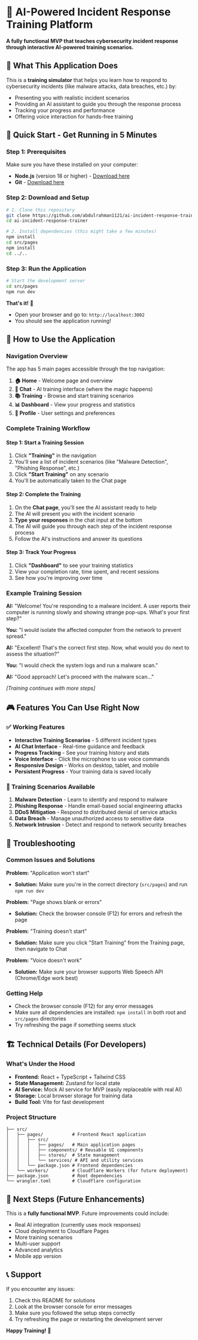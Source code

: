# 🚨 AI-Powered Incident Response Training Platform

**A fully functional MVP that teaches cybersecurity incident response through interactive AI-powered training scenarios.**

## 🎯 What This Application Does

This is a **training simulator** that helps you learn how to respond to cybersecurity incidents (like malware attacks, data breaches, etc.) by:
- Presenting you with realistic incident scenarios
- Providing an AI assistant to guide you through the response process
- Tracking your progress and performance
- Offering voice interaction for hands-free training

## 🚀 Quick Start - Get Running in 5 Minutes

### Step 1: Prerequisites
Make sure you have these installed on your computer:
- **Node.js** (version 18 or higher) - [Download here](https://nodejs.org/)
- **Git** - [Download here](https://git-scm.com/)

### Step 2: Download and Setup
```bash
# 1. Clone this repository
git clone https://github.com/abdulrahman1121/ai-incident-response-trainer.git
cd ai-incident-response-trainer

# 2. Install dependencies (this might take a few minutes)
npm install
cd src/pages
npm install
cd ../..
```

### Step 3: Run the Application
```bash
# Start the development server
cd src/pages
npm run dev
```

**That's it!** 🎉 
- Open your browser and go to: `http://localhost:3002`
- You should see the application running!

## 📱 How to Use the Application

### Navigation Overview
The app has 5 main pages accessible through the top navigation:

1. **🏠 Home** - Welcome page and overview
2. **💬 Chat** - AI training interface (where the magic happens)
3. **📚 Training** - Browse and start training scenarios
4. **📊 Dashboard** - View your progress and statistics
5. **👤 Profile** - User settings and preferences

### Complete Training Workflow

#### Step 1: Start a Training Session
1. Click **"Training"** in the navigation
2. You'll see a list of incident scenarios (like "Malware Detection", "Phishing Response", etc.)
3. Click **"Start Training"** on any scenario
4. You'll be automatically taken to the Chat page

#### Step 2: Complete the Training
1. On the **Chat page**, you'll see the AI assistant ready to help
2. The AI will present you with the incident scenario
3. **Type your responses** in the chat input at the bottom
4. The AI will guide you through each step of the incident response process
5. Follow the AI's instructions and answer its questions

#### Step 3: Track Your Progress
1. Click **"Dashboard"** to see your training statistics
2. View your completion rate, time spent, and recent sessions
3. See how you're improving over time

### Example Training Session

**AI:** "Welcome! You're responding to a malware incident. A user reports their computer is running slowly and showing strange pop-ups. What's your first step?"

**You:** "I would isolate the affected computer from the network to prevent spread."

**AI:** "Excellent! That's the correct first step. Now, what would you do next to assess the situation?"

**You:** "I would check the system logs and run a malware scan."

**AI:** "Good approach! Let's proceed with the malware scan..."

*[Training continues with more steps]*

## 🎮 Features You Can Use Right Now

### ✅ Working Features
- **Interactive Training Scenarios** - 5 different incident types
- **AI Chat Interface** - Real-time guidance and feedback
- **Progress Tracking** - See your training history and stats
- **Voice Interface** - Click the microphone to use voice commands
- **Responsive Design** - Works on desktop, tablet, and mobile
- **Persistent Progress** - Your training data is saved locally

### 🎯 Training Scenarios Available
1. **Malware Detection** - Learn to identify and respond to malware
2. **Phishing Response** - Handle email-based social engineering attacks
3. **DDoS Mitigation** - Respond to distributed denial of service attacks
4. **Data Breach** - Manage unauthorized access to sensitive data
5. **Network Intrusion** - Detect and respond to network security breaches

## 🔧 Troubleshooting

### Common Issues and Solutions

**Problem:** "Application won't start"
- **Solution:** Make sure you're in the correct directory (`src/pages`) and run `npm run dev`

**Problem:** "Page shows blank or errors"
- **Solution:** Check the browser console (F12) for errors and refresh the page

**Problem:** "Training doesn't start"
- **Solution:** Make sure you click "Start Training" from the Training page, then navigate to Chat

**Problem:** "Voice doesn't work"
- **Solution:** Make sure your browser supports Web Speech API (Chrome/Edge work best)

### Getting Help
- Check the browser console (F12) for any error messages
- Make sure all dependencies are installed: `npm install` in both root and `src/pages` directories
- Try refreshing the page if something seems stuck

## 🏗️ Technical Details (For Developers)

### What's Under the Hood
- **Frontend:** React + TypeScript + Tailwind CSS
- **State Management:** Zustand for local state
- **AI Service:** Mock AI service for MVP (easily replaceable with real AI)
- **Storage:** Local browser storage for training data
- **Build Tool:** Vite for fast development

### Project Structure
```
├── src/
│   ├── pages/           # Frontend React application
│   │   ├── src/
│   │   │   ├── pages/   # Main application pages
│   │   │   ├── components/ # Reusable UI components
│   │   │   ├── stores/  # State management
│   │   │   └── services/ # API and utility services
│   │   └── package.json # Frontend dependencies
│   └── workers/         # Cloudflare Workers (for future deployment)
├── package.json         # Root dependencies
└── wrangler.toml        # Cloudflare configuration
```

## 🚀 Next Steps (Future Enhancements)

This is a **fully functional MVP**. Future improvements could include:
- Real AI integration (currently uses mock responses)
- Cloud deployment to Cloudflare Pages
- More training scenarios
- Multi-user support
- Advanced analytics
- Mobile app version

## 📞 Support

If you encounter any issues:
1. Check this README for solutions
2. Look at the browser console for error messages
3. Make sure you followed the setup steps correctly
4. Try refreshing the page or restarting the development server

**Happy Training!** 🎯

